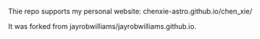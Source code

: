 Thie repo supports my personal website: chenxie-astro.github.io/chen_xie/


It was forked from jayrobwilliams/jayrobwilliams.github.io.



